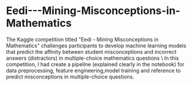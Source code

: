 # Eedi---Mining-Misconceptions-in-Mathematics
The Kaggle competition titled "Eedi - Mining Misconceptions in Mathematics" challenges participants to develop machine learning models that predict the affinity between student misconceptions and incorrect answers (distractors) in multiple-choice mathematics questions \\
In this competition, I had create a pipeline (explained clearly in the notebook) for data preprocessing, feature engineering,model training and reference to predict misconceptions in multiple-choice questions.
